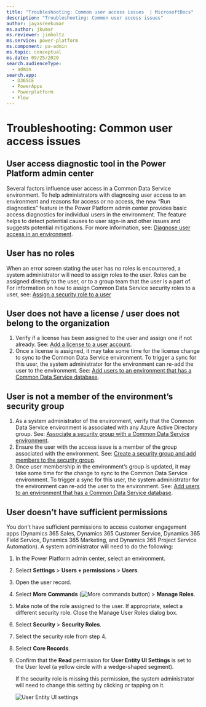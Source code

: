 ```yaml
---
title: "Troubleshooting: Common user access issues  | MicrosoftDocs"
description: "Troubleshooting: Common user access issues"
author: jayasreekumar
ms.author: jkumar
ms.reviewer: jimholtz
ms.service: power-platform
ms.component: pa-admin
ms.topic: conceptual
ms.date: 09/25/2020
search.audienceType: 
  - admin
search.app:
  - D365CE
  - PowerApps
  - Powerplatform
  - Flow
---
```

# Troubleshooting: Common user access issues

## User access diagnostic tool in the Power Platform admin center

Several factors influence user access in a Common Data Service environment. To help administrators with diagnosing user access to an environment and reasons for access or no access, the new “Run diagnostics” feature in the Power Platform admin center provides basic access diagnostics for individual users in the environment. The feature helps to detect potential causes to user sign-in and other issues and suggests potential mitigations. For more information, see: [Diagnose user access in an environment](diagnose-user-access.md).

## User has no roles 

When an error screen stating the user has no roles is encountered, a system administrator will need to assign roles to the user. Roles can be assigned directly to the user, or to a group team that the user is a part of. For information on how to assign Common Data Service security roles to a user, see: 
[Assign a security role to a user](create-users-assign-online-security-roles.md#assign-a-security-role-to-a-user)

## User does not have a license / user does not belong to the organization 

1. Verify if a license has been assigned to the user and assign one if not already. See: [Add a license to a user account](create-users-assign-online-security-roles.md#add-a-license-to-a-user-account).
2. Once a license is assigned, it may take some time for the license change to sync to the Common Data Service environment. To trigger a sync for this user, the system administrator for the environment can re-add the user to the environment. See: [Add users to an environment that has a Common Data Service database](add-users-to-environment.md#add-users-to-an-environment-that-has-a-common-data-service-database).

## User is not a member of the environment’s security group 

1. As a system administrator of the environment, verify that the Common Data Service environment is associated with any Azure Active Directory group. See:  [Associate a security group with a Common Data Service environment](control-user-access.md#associate-a-security-group-with-a-common-data-service-environment).
2. Ensure the user with the access issue is a member of the group associated with the environment. See: [Create a security group and add members to the security group](control-user-access.md#create-a-security-group-and-add-members-to-the-security-group).
3. Once user membership in the environment’s group is updated, it may take some time for the change to sync to the Common Data Service environment. To trigger a sync for this user, the system administrator for the environment can re-add the user to the environment. See: [Add users to an environment that has a Common Data Service database](add-users-to-environment.md#add-users-to-an-environment-that-has-a-common-data-service-database).

## User doesn’t have sufficient permissions 

You don't have sufficient permissions to access customer engagement apps (Dynamics 365 Sales, Dynamics 365 Customer Service, Dynamics 365 Field Service, Dynamics 365 Marketing, and Dynamics 365 Project Service Automation). A system administrator will need to do the following:  
  
1. In the Power Platform admin center, select an environment. 

2. Select **Settings** > **Users + permissions** > **Users**.  
  
3. Open the user record.  
  
4. Select **More Commands** (![More commands button](../admin/media/not-available.png "More commands button")) > **Manage Roles**.  
  
5. Make note of the role assigned to the user. If appropriate, select a different security role. Close the Manage User Roles dialog box.  
  
6. Select **Security** > **Security Roles**.  
  
7. Select the security role from step 4.  
  
8. Select **Core Records**.  
  
9. Confirm that the **Read** permission for **User Entity UI Settings** is set to the User level (a yellow circle with a wedge-shaped segment).  
  
     If the security role is missing this permission, the system administrator will need to change this setting by clicking or tapping on it.  
  
   ![User Entity UI settings](../admin/media/user-entity.png "User Entity UI settings")  

